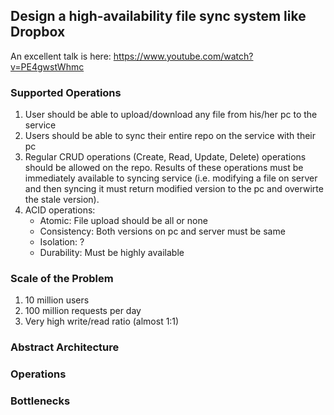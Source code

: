 ## Design a high-availability file sync system like Dropbox
An excellent talk is here: https://www.youtube.com/watch?v=PE4gwstWhmc

### Supported Operations
1. User should be able to upload/download any file from his/her pc to the service
2. Users should be able to sync their entire repo on the service with their pc
3. Regular CRUD operations (Create, Read, Update, Delete) operations should be allowed on the repo. Results of these operations must be immediately available to syncing service (i.e. modifying a file on server and then syncing it must return modified version to the pc and overwirte the stale version).
4. ACID operations: 
   * Atomic: File upload should be all or none 
   * Consistency: Both versions on pc and server must be same
   * Isolation: ?
   * Durability: Must be highly available

### Scale of the Problem
1. 10 million users
2. 100 million requests per day
3. Very high write/read ratio (almost 1:1)

### Abstract Architecture

### Operations

### Bottlenecks
